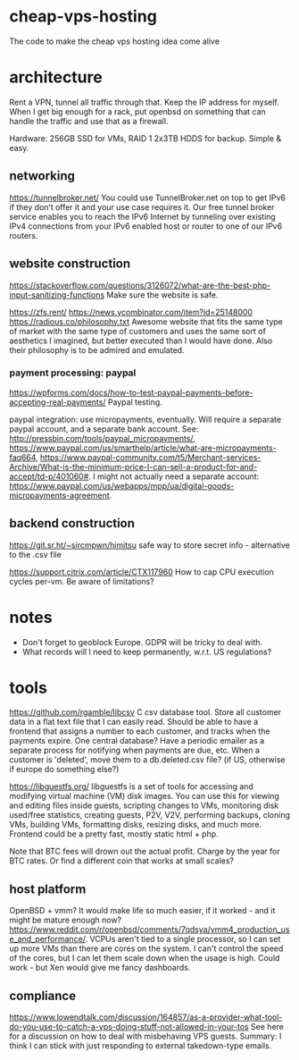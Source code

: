 # cheap-vps-hosting
The code to make the cheap vps hosting idea come alive

# architecture

Rent a VPN, tunnel all traffic through that. Keep the IP address for myself. When I get big enough for a rack, put openbsd on something that can handle the traffic and use that as a firewall.

Hardware: 256GB SSD for VMs, RAID 1 2x3TB HDDS for backup. Simple & easy. 

## networking 

https://tunnelbroker.net/ You could use TunnelBroker.net on top to get IPv6 if they don’t offer it and your use case requires it.  Our free tunnel broker service enables you to reach the IPv6 Internet by tunneling over existing IPv4 connections from your IPv6 enabled host or router to one of our IPv6 routers. 

## website construction

https://stackoverflow.com/questions/3126072/what-are-the-best-php-input-sanitizing-functions Make sure the website is safe.

https://zfs.rent/ https://news.ycombinator.com/item?id=25148000 https://radious.co/philosophy.txt Awesome website that fits the same type of market with the same type of customers and uses the same sort of aesthetics I imagined, but better executed than I would have done. Also their philosophy is to be admired and emulated.

### payment processing: paypal

https://wpforms.com/docs/how-to-test-paypal-payments-before-accepting-real-payments/ Paypal testing. 

paypal integration: use micropayments, eventually. Will require a separate paypal account, and a separate bank account. See: http://pressbin.com/tools/paypal_micropayments/, https://www.paypal.com/us/smarthelp/article/what-are-micropayments-faq664, https://www.paypal-community.com/t5/Merchant-services-Archive/What-is-the-minimum-price-I-can-sell-a-product-for-and-accept/td-p/401060#. I might not actually need a separate account: https://www.paypal.com/us/webapps/mpp/ua/digital-goods-micropayments-agreement.

## backend construction

https://git.sr.ht/~sircmpwn/himitsu safe way to store secret info - alternative to the .csv file

https://support.citrix.com/article/CTX117960 How to cap CPU execution cycles per-vm. Be aware of limitations?

# notes

- Don't forget to geoblock Europe. GDPR will be tricky to deal with. 
- What records will I need to keep permanently, w.r.t. US regulations? 

# tools

https://github.com/rgamble/libcsv C csv database tool. Store all customer data in a flat text file that I can easily read. Should be able to have a frontend that assigns a number to each customer, and tracks when the payments expire. One central database? Have a periodic emailer as a separate process for notifying when payments are due, etc. When a customer is 'deleted', move them to a db.deleted.csv file? (if US, otherwise if europe do something else?)

https://libguestfs.org/ libguestfs is a set of tools for accessing and modifying virtual machine (VM) disk images. You can use this for viewing and editing files inside guests, scripting changes to VMs, monitoring disk used/free statistics, creating guests, P2V, V2V, performing backups, cloning VMs, building VMs, formatting disks, resizing disks, and much more. 
Frontend could be a pretty fast, mostly static html + php.  

Note that BTC fees will drown out the actual profit. Charge by the year for BTC rates. Or find a different coin that works at small scales?

## host platform

OpenBSD + vmm? It would make life so much easier, if it worked - and it might be mature enough now? https://www.reddit.com/r/openbsd/comments/7qdsya/vmm4_production_use_and_performance/.  VCPUs aren't tied to a single processor, so I can set up more VMs than there are cores on the system. I can't control the speed of the cores, but I can let them scale down when the usage is high. Could work - but Xen would give me fancy dashboards.

## compliance

https://www.lowendtalk.com/discussion/164857/as-a-provider-what-tool-do-you-use-to-catch-a-vps-doing-stuff-not-allowed-in-your-tos See here for a discussion on how to deal with misbehaving VPS guests. Summary: I think I can stick with just responding to external takedown-type emails.

